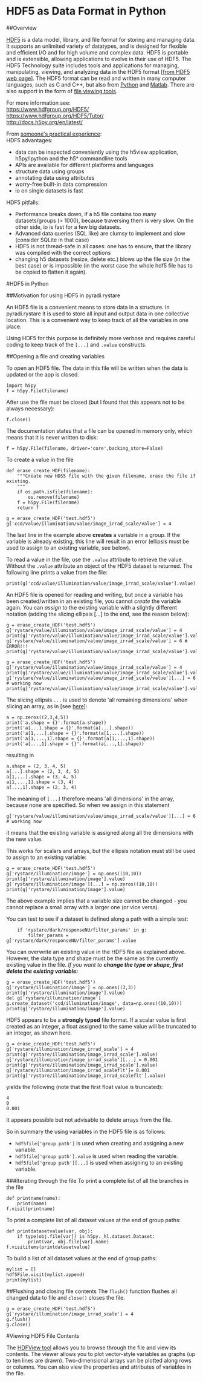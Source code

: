 # HDF5 as Data Format in Python

##Overview

[HDF5](http://en.wikipedia.org/wiki/Hierarchical_Data_Format) is a data model, library, and file format for storing and managing data. It supports an unlimited variety of datatypes, and is designed for flexible and efficient I/O and for high volume and complex data. HDF5 is portable and is extensible, allowing applications to evolve in their use of HDF5. The HDF5 Technology suite includes tools and applications for managing, manipulating, viewing, and analyzing data in the HDF5 format [[from HDF5 web page](https://www.hdfgroup.org/HDF5/)].  The HDF5 format can be read and written in many computer languages, such as C and C++, but also from [Python](http://www.h5py.org/) and [Matlab](http://de.mathworks.com/help/matlab/hdf5-files.html).  There are also support in the form of [file viewing tools](https://www.hdfgroup.org/HDF5/Tutor/tools.html).

For more information see:  
<https://www.hdfgroup.org/HDF5/>  
<https://www.hdfgroup.org/HDF5/Tutor/>  
<http://docs.h5py.org/en/latest/>

From [someone's practical experience](http://stackoverflow.com/questions/4871670/experience-with-using-h5py-to-do-analytical-work-on-big-data-in-python):  
HDF5 advantages:

- data can be inspected conveniently using the h5view application, h5py/ipython and the h5* commandline tools
- APIs are available for different platforms and languages
- structure data using groups
- annotating data using attributes
- worry-free built-in data compression
- io on single datasets is fast

HDF5 pitfalls:

- Performance breaks down, if a h5 file contains too many datasets/groups (> 1000), because traversing them is very slow. On the other side, io is fast for a few big datasets.
- Advanced data queries (SQL like) are clumsy to implement and slow (consider SQLite in that case)
- HDF5 is not thread-safe in all cases: one has to ensure, that the library was compiled with the correct options
- changing h5 datasets (resize, delete etc.) blows up the file size (in the best case) or is impossible (in the worst case the whole hdf5 file has to be copied to flatten it again).

#HDF5 in Python

##Motivation for using HDF5 in pyradi.rystare

An HDF5 file is a convenient means to store data in a structure.  In pyradi.rystare it is used to store all input and output data in one collective location.  This is a convenient way to keep track of all the variables in one place.  

Using HDF5 for this purpose is definitely more verbose and requires careful coding to keep track of the `[...]` and `.value` constructs.


##Opening a file and creating variables

To open an HDF5 file. The data in this file will be written when the data is updated or the app is closed.

	import h5py
    f = h5py.File(filename)  

After use the file must be closed (but I found that this appears not to be always necessary):

	f.close()

The documentation states that a file can be opened in memory only, which means that it is never written to disk:

    f = h5py.File(filename, driver='core',backing_store=False)  


To create a value in the file

	def erase_create_HDF(filename):
	    """Create new HDS5 file with the given filename, erase the file if existing.
	    """
	    if os.path.isfile(filename):
	        os.remove(filename)
	    f = h5py.File(filename)
	    return f

    g = erase_create_HDF('test.hdf5')
    g['ccd/value/illumination/value/image_irrad_scale/value'] = 4

The last line in the example above **creates** a variable in a group.  If the variable is already existing, this line will result in an error (ellipsis must be used to assign to an existing variable, see below).

To read a value in the file, use the `.value` attribute to retrieve the value. Without the `.value` attribute an object of the HDF5 dataset is returned.  The following line prints a value from the file:

    print(g['ccd/value/illumination/value/image_irrad_scale/value'].value)

An HDF5 file is opened for reading and writing, but once a variable has been created/written in an existing file, you cannot *create* the variable again.  You can *assign* to the existing variable with a slightly different notation (adding the slicing ellipsis [...] to the end, see the reason below):

    g = erase_create_HDF('test.hdf5')
    g['rystare/value/illumination/value/image_irrad_scale/value'] = 4
    print(g['rystare/value/illumination/value/image_irrad_scale/value'].value)
    g['rystare/value/illumination/value/image_irrad_scale/value'] = 6 # ERROR!!!
    print(g['rystare/value/illumination/value/image_irrad_scale/value'].value)

    g = erase_create_HDF('test.hdf5')
    g['rystare/value/illumination/value/image_irrad_scale/value'] = 4
    print(g['rystare/value/illumination/value/image_irrad_scale/value'].value)
    g['rystare/value/illumination/value/image_irrad_scale/value'][...] = 6 # working now
    print(g['rystare/value/illumination/value/image_irrad_scale/value'].value)

The slicing ellipsis `...` is used to denote 'all remaining dimensions' when slicing an array, as in [see [here](http://nbviewer.ipython.org/github/NelisW/ComputationalRadiometry/blob/master/02-PythonWhirlwindCheatSheet.ipynb)]:

	a = np.zeros((2,3,4,5))
	print('a.shape = {}'.format(a.shape))
	print('a[...].shape = {}'.format(a[...].shape))
	print('a[1,...].shape = {}'.format(a[1,...].shape))
	print('a[1,...,1].shape = {}'.format(a[1,...,1].shape))
	print('a[...,1].shape = {}'.format(a[...,1].shape))

resulting in 

	a.shape = (2, 3, 4, 5)
	a[...].shape = (2, 3, 4, 5)
	a[1,...].shape = (3, 4, 5)
	a[1,...,1].shape = (3, 4)
	a[...,1].shape = (2, 3, 4)

The meaning of `[...]` therefore means 'all dimensions' in the array, because none are specified.  So when we assign in this statement

    g['rystare/value/illumination/value/image_irrad_scale/value'][...] = 6 # working now

it means that the existing variable is assigned along all the dimensions with the new value.

This works for scalars and arrays, but the ellipsis notation must still be used to assign to an existing variable:

    g = erase_create_HDF('test.hdf5')
    g['rystare/illumination/image'] = np.ones((10,10))
    print(g['rystare/illumination/image'].value)
    g['rystare/illumination/image'][...] = np.zeros((10,10))
    print(g['rystare/illumination/image'].value)

The above example implies that a variable size cannot be changed - you cannot replace a small array with a larger one (or vice versa).

You can test to see if a dataset is defined along a path with a simple test:

        if 'rystare/dark/responseNU/filter_params' in g:
            filter_params = g['rystare/dark/responseNU/filter_params'].value

You can overwrite an existing value in the HDF5 file as explained above.  However, the data type and shape must be the same as the currently existing value in the file.  *If you want to **change the type or shape, first delete the existing variable:***

	g = erase_create_HDF('test.hdf5')
	g['rystare/illumination/image'] = np.ones((3,3))
	print(g['rystare/illumination/image'].value)
	del g['rystare/illumination/image']
	g.create_dataset('ccd/illumination/image', data=np.ones((10,10)))
	print(g['rystare/illumination/image'].value)


HDF5 appears to be a **strongly typed** file format.  If a scalar value is first  created as an integer, a float assigned to the same value will be truncated to an integer, as shown here.

    g = erase_create_HDF('test.hdf5')
    g['rystare/illumination/image_irrad_scale'] = 4
    print(g['rystare/illumination/image_irrad_scale'].value)
    g['rystare/illumination/image_irrad_scale'][...] = 0.001
    print(g['rystare/illumination/image_irrad_scale'].value)
    g['rystare/illumination/image_irrad_scaleflt']= 0.001
    print(g['rystare/illumination/image_irrad_scaleflt'].value)

yields the following (note that the first float value is truncated):

	4
	0
	0.001

It appears possible but not advisable to delete arrays from the file.

So in summary the using variables in the HDF5 file is as follows:

- `hdf5file['group path']`  is used when creating and assigning a new variable.
- `hdf5file['group path'].value`  is used when reading the variable.
- `hdf5file['group path'][...]`  is used when assigning to an existing variable.


###Iterating through the file
To print a complete list of all the branches in the file  

    def printname(name):
        print(name)
    f.visit(printname)

To print a complete list of all dataset values at the end of group paths:  

    def printdatasetvalue(var, obj):
        if type(obj.file[var]) is h5py._hl.dataset.Dataset:
            print(var, obj.file[var].name)
    f.visititems(printdatasetvalue)    

To build a list of  all dataset values at the end of group paths:

    mylist = []
    hdf5File.visit(mylist.append)
    print(mylist)

##Flushing and closing file contents
The `flush()` function flushes all changed data to file and `close()` closes the file.

	g = erase_create_HDF('test.hdf5')
	g['rystare/illumination/image_irrad_scale'] = 4
	g.flush()
	g.close()


#Viewing HDF5 File Contents

The [HDFView tool](https://www.hdfgroup.org/products/java/hdfview/index.html) allows you to browse through the file and view its contents.  The viewer allows you to plot vector-style variables as graphs (up to ten lines are drawn).  Two-dimensional arrays van be plotted along rows or columns.  You can also view the properties and attributes of variables in the file.

